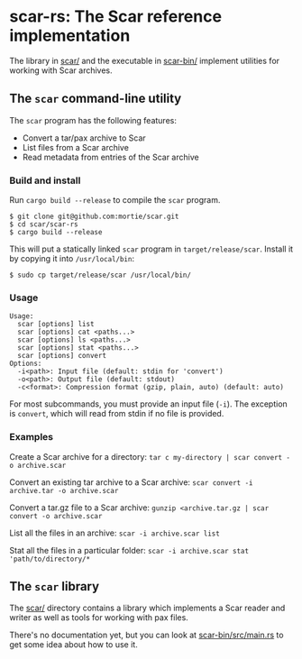 # scar-rs: The Scar reference implementation

The library in [scar/](scar) and the executable in [scar-bin/](scar-bin) implement utilities
for working with Scar archives.

## The `scar` command-line utility

The `scar` program has the following features:

* Convert a tar/pax archive to Scar
* List files from a Scar archive
* Read metadata from entries of the Scar archive

### Build and install

Run `cargo build --release` to compile the `scar` program.

```
$ git clone git@github.com:mortie/scar.git
$ cd scar/scar-rs
$ cargo build --release
```

This will put a statically linked `scar` program in `target/release/scar`.
Install it by copying it into `/usr/local/bin`:

```
$ sudo cp target/release/scar /usr/local/bin/
```

### Usage

```
Usage:
  scar [options] list
  scar [options] cat <paths...>
  scar [options] ls <paths...>
  scar [options] stat <paths...>
  scar [options] convert
Options:
  -i<path>: Input file (default: stdin for 'convert')
  -o<path>: Output file (default: stdout)
  -c<format>: Compression format (gzip, plain, auto) (default: auto)
```

For most subcommands, you must provide an input file (`-i`).
The exception is `convert`, which will read from stdin if no file is provided.

### Examples

Create a Scar archive for a directory: `tar c my-directory | scar convert -o archive.scar`

Convert an existing tar archive to a Scar archive: `scar convert -i archive.tar -o archive.scar`

Convert a tar.gz file to a Scar archive: `gunzip <archive.tar.gz | scar convert -o archive.scar`

List all the files in an archive: `scar -i archive.scar list`

Stat all the files in a particular folder: `scar -i archive.scar stat 'path/to/directory/*`

## The `scar` library

The [scar/](scar) directory contains a library which implements a Scar reader and writer
as well as tools for working with pax files.

There's no documentation yet, but you can look at [scar-bin/src/main.rs](scar-bin/src/main.rs)
to get some idea about how to use it.
